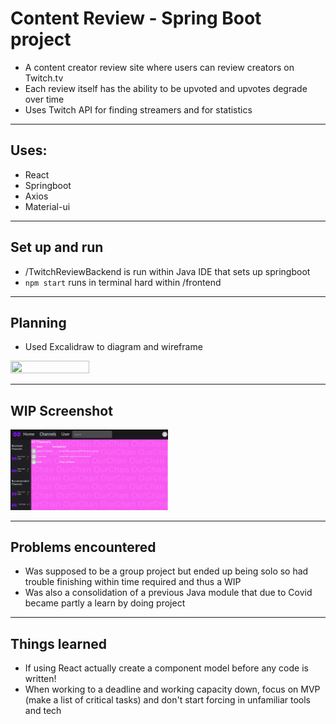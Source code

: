 # Content Review - Spring Boot project

- A content creator review site where users can review creators on Twitch.tv
- Each review itself has the ability to be upvoted and upvotes degrade over time
- Uses Twitch API for finding streamers and for statistics

---

## **Uses:**

- React
- Springboot
- Axios
- Material-ui

---

## **Set up and run**

- /TwitchReviewBackend is run within Java IDE that sets up springboot
- `npm start` runs in terminal hard within /frontend 

---

## **Planning**

- Used Excalidraw to diagram and wireframe

<img src="https://github.com/NodeToNowhere/Content-Review/blob/main/TwitchReview_Planning.png" width="50%" height="50%">

---

## **WIP Screenshot**

<img src="https://github.com/NodeToNowhere/Content-Review/blob/main/WIP_Review.PNG" width="50%" height="50%">

---

## **Problems encountered**

- Was supposed to be a group project but ended up being solo so had trouble finishing within time required and thus a WIP
- Was also a consolidation of a previous Java module that due to Covid became partly a learn by doing project

---

## **Things learned**

- If using React actually create a component model before any code is written!
- When working to a deadline and working capacity down, focus on MVP (make a list of critical tasks) and don't start forcing in unfamiliar tools and tech
